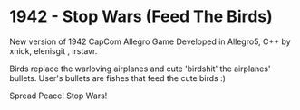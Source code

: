 # 1942 - Stop Wars (Feed The Birds)

New version of 1942 CapCom Allegro Game
Developed in Allegro5, C++ by xnick, elenisgit , irstavr.

Birds replace the warloving airplanes 
and cute 'birdshit' the airplanes' bullets.
User's bullets are fishes that feed the cute birds :)

Spread Peace! Stop Wars! 

